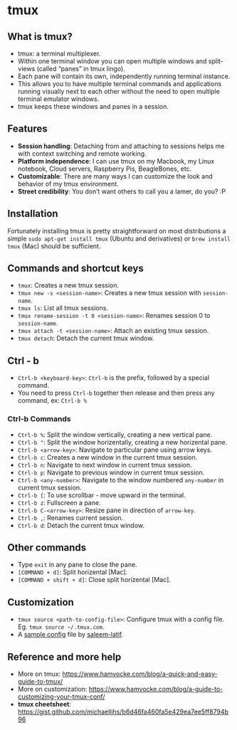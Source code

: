 # tmux

## What is tmux?

- tmux: a terminal multiplexer.
- Within one terminal window you can open multiple windows and split-views (called “panes” in tmux lingo).
- Each pane will contain its own, independently running terminal instance. 
- This allows you to have multiple terminal commands and applications running visually next to each other without the need to open multiple terminal emulator windows.
- tmux keeps these windows and panes in a session.

## Features

- **Session handling**: Detaching from and attaching to sessions helps me with context switching and remote working.
- **Platform independence**: I can use tmux on my Macbook, my Linux notebook, Cloud servers, Raspberry Pis, BeagleBones, etc.
- **Customizable**: There are many ways I can customize the look and behavior of my tmux environment.
- **Street credibility**: You don’t want others to call you a lamer, do you? :P


## Installation

Fortunately installing tmux is pretty straightforward on most distributions 
a simple `sudo apt-get install tmux` (Ubuntu and derivatives) or `brew install tmux` (Mac) should be sufficient.

## Commands and shortcut keys

- `tmux`: Creates a new tmux session.
- `tmux new -s <session-name>`: Creates a new tmux session with `session-name`.
- `tmux ls`: List all tmux sessions.
- `tmux rename-session -t 0 <session-name>`: Renames session 0 to `session-name`.
- `tmux attach -t <session-name>`: Attach an existing tmux session.
- `tmux detach`: Detach the current tmux window.

## Ctrl - b

- `Ctrl-b <keyboard-key>`: `Ctrl-b` is the prefix, followed by a special command.
- You need to press `Ctrl-b` together then release and then press any command, ex: `Ctrl-b %`

### Ctrl-b Commands 

- `Ctrl-b %`: Split the window vertically, creating a new vertical pane.
- `Ctrl-b "`: Split the window horizentally, creating a new horizental pane. 
- `Ctrl-b <arrow-key>`: Navigate to particular pane using arrow keys.
- `Ctrl-b c`: Creates a new window in the current tmux session.
- `Ctrl-b n`: Navigate to next window in current tmux session.
- `Ctrl-b p`: Navigate to previous window in current tmux session.
- `Ctrl-b <any-number>`: Navigate to the window numbered `any-number` in current tmux session.
- `Ctrl-b [`: To use scrollbar - move upward in the terminal.
- `Ctrl-b z`: Fullscreen a pane.
- `Ctrl-b C-<arrow-key>`: Resize pane in direction of `arrow-key`.
- `Ctrl-b ,`: Renames current session.
- `Ctrl-b d`: Detach the current tmux window.
  
## Other commands
- Type `exit` in any pane to close the pane.
- `[COMMAND + d]`: Split horizental [Mac].
- `[COMMAND + shift + d]`: Close split horizental [Mac].
  

## Customization

- `tmux source <path-to-config-file>`: Configure tmux with a config file. Eg. `tmux source ~/.tmux.com`.
- A [sample config](https://gist.github.com/saleem-latif/3d819db15ce929da05082c4ba1f199f2) file by [saleem-latif](http://www.github.com/saleem-latif).


## Reference and more help

- More on tmux: https://www.hamvocke.com/blog/a-quick-and-easy-guide-to-tmux/
- More on customization: https://www.hamvocke.com/blog/a-guide-to-customizing-your-tmux-conf/
- **tmux cheetsheet**: https://gist.github.com/michaellihs/b6d46fa460fa5e429ea7ee5ff8794b96

